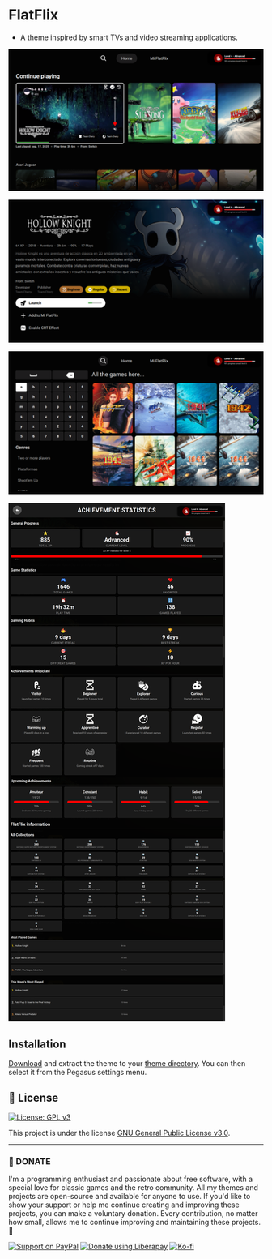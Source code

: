 # FlatFlix

- A theme inspired by smart TVs and video streaming applications.


![screen](https://github.com/ZagonAb/FlatFlix/blob/4838adf669faa8122cf045ebee039d9804a79a38/.meta/screenshots/screen0.png)

![screen1](https://github.com/ZagonAb/FlatFlix/blob/4838adf669faa8122cf045ebee039d9804a79a38/.meta/screenshots/screen1.png)

![screen2](https://github.com/ZagonAb/FlatFlix/blob/4838adf669faa8122cf045ebee039d9804a79a38/.meta/screenshots/screen2.png)

![screen3](https://github.com/ZagonAb/FlatFlix/blob/d1400a015b2053db69877372f35585d731b25057/.meta/screenshots/screen3.png)


## Installation

[Download]() and extract the theme to your [theme directory](http://pegasus-frontend.org/docs/user-guide/installing-themes). You can then select it from the Pegasus settings menu.

## 📜 License

[![License: GPL v3](https://img.shields.io/badge/License-GPLv3-blue.svg)](https://www.gnu.org/licenses/gpl-3.0)

This project is under the license [GNU General Public License v3.0](https://www.gnu.org/licenses/gpl-3.0.txt).

----

### 💖 DONATE
I'm a programming enthusiast and passionate about free software, with a special love for classic games and the retro community. All my themes and projects are open-source and available for anyone to use. If you'd like to show your support or help me continue creating and improving these projects, you can make a voluntary donation. Every contribution, no matter how small, allows me to continue improving and maintaining these projects. 👾

[![Support on PayPal](https://img.shields.io/badge/PayPal-0070ba?style=for-the-badge)](https://paypal.me/ZagonAb)
[![Donate using Liberapay](https://liberapay.com/assets/widgets/donate.svg)](https://liberapay.com/Gonzalo/donate)
[![Ko-fi](https://img.shields.io/badge/Ko--fi-29abe0?style=for-the-badge&logo=ko-fi)](https://ko-fi.com/zagonab)
